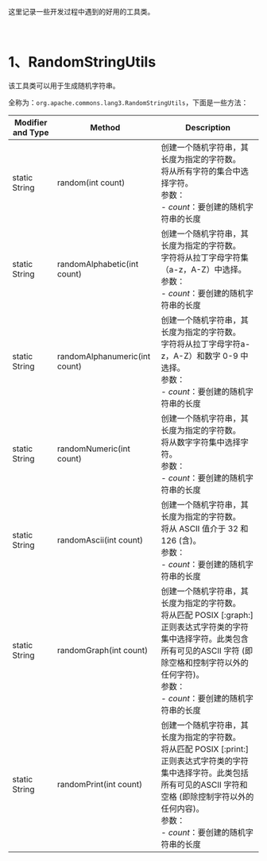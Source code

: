 这里记录一些开发过程中遇到的好用的工具类。

<br>

# 1、RandomStringUtils

该工具类可以用于生成随机字符串。

全称为：`org.apache.commons.lang3.RandomStringUtils`，下面是一些方法：

| Modifier and Type | Method                        | Description                                                  |
| ----------------- | ----------------------------- | ------------------------------------------------------------ |
| static String     | random(int count)             | 创建一个随机字符串，其长度为指定的字符数。<br>将从所有字符的集合中选择字符。<br>参数：<br> - *count*：要创建的随机字符串的长度 |
| static String     | randomAlphabetic(int count)   | 创建一个随机字符串，其长度为指定的字符数。<br>字符将从拉丁字母字符集（a-z，A-Z）中选择。<br>参数：<br> - *count*：要创建的随机字符串的长度 |
| static String     | randomAlphanumeric(int count) | 创建一个随机字符串，其长度为指定的字符数。<br>字符将从拉丁字母字符a-z，A-Z）和数字 0-9 中选择。<br>参数：<br> - *count*：要创建的随机字符串的长度 |
| static String     | randomNumeric(int count)      | 创建一个随机字符串，其长度为指定的字符数。<br>将从数字字符集中选择字符。<br>参数：<br> - *count*：要创建的随机字符串的长度 |
| static String     | randomAscii(int count)        | 创建一个随机字符串，其长度为指定的字符数。<br>将从 ASCII 值介于 32 和 126 (含)。<br>参数：<br> - *count*：要创建的随机字符串的长度 |
| static String     | randomGraph(int count)        | 创建一个随机字符串，其长度为指定的字符数。<br>将从匹配 POSIX [:graph:] 正则表达式字符类的字符集中选择字符。此类包含所有可见的ASCII 字符 (即除空格和控制字符以外的任何字符)。<br>参数：<br> - *count*：要创建的随机字符串的长度 |
| static String     | randomPrint(int count)        | 创建一个随机字符串，其长度为指定的字符数。<br>将从匹配 POSIX [:print:] 正则表达式字符类的字符集中选择字符。此类包括所有可见的ASCII 字符和空格 (即除控制字符以外的任何内容)。<br>参数：<br> - *count*：要创建的随机字符串的长度 |

